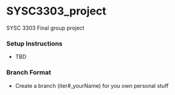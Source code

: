 # SYSC3303_project
SYSC 3303 Final group project


### Setup Instructions 
- TBD

### Branch Format
- Create a branch (iter#_yourName) for you own personal stuff 
